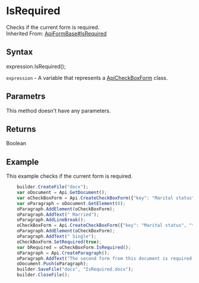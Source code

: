 # IsRequired

Checks if the current form is required.<br>Inherited From: [ApiFormBase#IsRequired](../../ApiFormBase/Methods/IsRequired.md)

## Syntax

expression.IsRequired();

`expression` - A variable that represents a [ApiCheckBoxForm](../ApiCheckBoxForm.md) class.

## Parametrs

This method doesn't have any parameters.

## Returns

Boolean

## Example

This example checks if the current form is required.

```javascript
	builder.CreateFile("docx");
	var oDocument = Api.GetDocument();
	var oCheckBoxForm = Api.CreateCheckBoxForm({"key": "Marital status", "tip": "Specify your marital status", "placeholder": "Marital status", "radio": true});
	var oParagraph = oDocument.GetElement(0);
	oParagraph.AddElement(oCheckBoxForm);
	oParagraph.AddText(" Married");
	oParagraph.AddLineBreak();
	oCheckBoxForm = Api.CreateCheckBoxForm({"key": "Marital status", "tip": "Specify your marital status", "placeholder": "Marital status", "radio": true});
	oParagraph.AddElement(oCheckBoxForm);
	oParagraph.AddText(" Single");
	oCheckBoxForm.SetRequired(true);
	var bRequired = oCheckBoxForm.IsRequired();
	oParagraph = Api.CreateParagraph();
	oParagraph.AddText("The second form from this document is required: " + bRequired);
	oDocument.Push(oParagraph);
	builder.SaveFile("docx", "IsRequired.docx");
	builder.CloseFile();
```